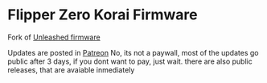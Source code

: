 
# Flipper Zero Korai Firmware
  Fork of [Unleashed firmware](https://github.com/darkflippers/unleashed-firmware)

Updates are posted in [Patreon](https://patreon.com/zeusricote)
No, its not a paywall, most of the updates go public after 3 days, if you dont want to pay, just wait. there are also public releases, that are avaiable inmediately
